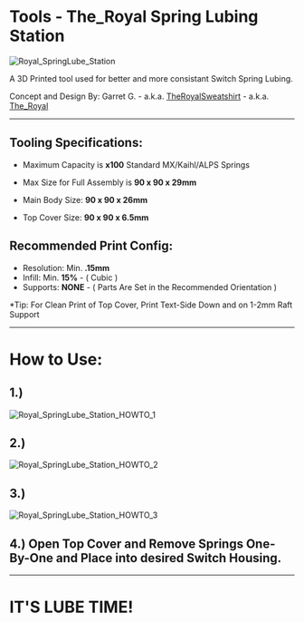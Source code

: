 # Tools - The_Royal Spring Lubing Station


![Royal_SpringLube_Station](https://cdn.discordapp.com/attachments/642426539824119849/667474700091260932/image0.jpg)

 A 3D Printed tool used for better and more consistant Switch Spring Lubing.

Concept and Design By: Garret G. - a.k.a. [TheRoyalSweatshirt](https://github.com/TheRoyalSweatshirt) - a.k.a. [The_Royal](https://reddit.com/u/The_Royal)

___

## Tooling Specifications:

- Maximum Capacity is **x100** Standard MX/Kaihl/ALPS Springs

- Max Size for Full Assembly is **90 x 90 x 29mm** 
- Main Body Size: **90 x 90 x 26mm**
- Top Cover Size: **90 x 90 x 6.5mm**

## Recommended Print Config:

- Resolution: Min. **.15mm**
- Infill: Min. **15%** - ( Cubic )
- Supports: **NONE** - ( Parts Are Set in the Recommended Orientation )


*Tip: For Clean Print of Top Cover, Print Text-Side Down and on 1-2mm Raft Support

___

# How to Use:

## 1.)
![Royal_SpringLube_Station_HOWTO_1](https://cdn.discordapp.com/attachments/642426539824119849/667474701546946590/image2.jpg)

## 2.)
![Royal_SpringLube_Station_HOWTO_2](https://cdn.discordapp.com/attachments/642426539824119849/667474700938641427/image1.jpg)

## 3.)
![Royal_SpringLube_Station_HOWTO_3](https://cdn.discordapp.com/attachments/642426539824119849/667474702100332545/image3.jpg)

## 4.) Open Top Cover and Remove Springs One-By-One and Place into desired Switch Housing. 

___

# IT'S LUBE TIME!
